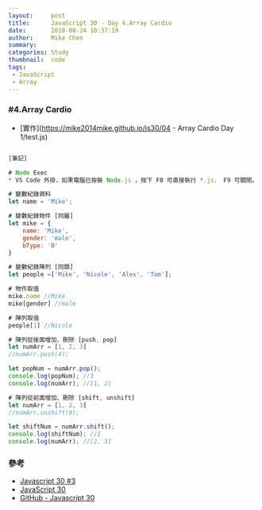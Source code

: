 ```yaml
---
layout:     post
title:      JavaScript 30 - Day 4.Array Cardio
date:       2018-08-24 10:37:19
author:     Mike Chen
summary:    
categories: Study
thumbnail:  code
tags:
 - JavaScript
 - Array
---
```



### #4.Array Cardio
* [實作](https://mike2014mike.github.io/js30/04 - Array Cardio Day 1/test.js)

```js

[筆記]

# Node Exec
* VS Code 外掛，如果電腦已按裝 Node.js ，按下 F8 可直接執行 *.js， F9 可關閉。

# 變數紀錄資料
let name = 'Mike';

# 變數紀錄物件 [同屬]
let mike = {
    name: 'Mike',
    gender: 'male',
    bType: 'B'
}

# 變數紀錄陣列 [同類]
let people =['Mike', 'Nicole', 'Alex', 'Tom'];

# 物件取值
mike.name //Mike
mike[gender] //male

# 陣列取值
people[1] //Nicole

# 陣列從後面增加、刪除 [push, pop]
let numArr = [1, 2, 3]
//numArr.push(4);

let popNum = numArr.pop();
console.log(popNum); //3
console.log(numArr); //[1, 2]

# 陣列從前面增加、刪除 [shift, unshift]
let numArr = [1, 2, 3]
//numArr.unshift(0);

let shiftNum = numArr.shift();
console.log(shiftNum); //1
console.log(numArr); //[2, 3]
```

### 參考
* [Javascript 30 #3](https://www.youtube.com/watch?v=T-6LN1iQd1U)
* [JavaScript 30](https://javascript30.com/)
* [GitHub - Javascript 30](https://github.com/wesbos/JavaScript30)